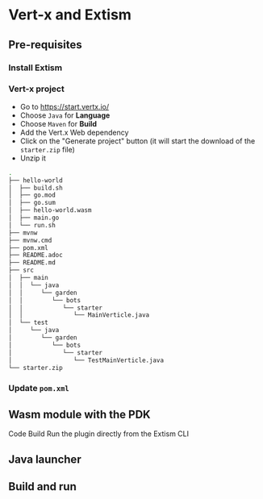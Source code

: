 # Vert-x and Extism

## Pre-requisites

### Install Extism

### Vert-x project

- Go to https://start.vertx.io/
- Choose `Java` for **Language**
- Choose `Maven` for **Build**
- Add the Vert.x Web dependency
- Click on the "Generate project" button (it will start the download of the `starter.zip` file)
- Unzip it

```bash
.
├── hello-world
│  ├── build.sh
│  ├── go.mod
│  ├── go.sum
│  ├── hello-world.wasm
│  ├── main.go
│  └── run.sh
├── mvnw
├── mvnw.cmd
├── pom.xml
├── README.adoc
├── README.md
├── src
│  ├── main
│  │  └── java
│  │     └── garden
│  │        └── bots
│  │           └── starter
│  │              └── MainVerticle.java
│  └── test
│     └── java
│        └── garden
│           └── bots
│              └── starter
│                 └── TestMainVerticle.java
└── starter.zip
```


### Update `pom.xml`

## Wasm module with the PDK

Code
Build
Run the plugin directly from the Extism CLI

## Java launcher

## Build and run

